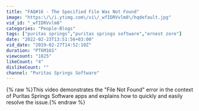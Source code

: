 ```yaml
---
title: "FAQ#16 - The Specified File Was Not Found"
image: "https:\/\/i.ytimg.com\/vi\/_wfIDRVvlm8\/hqdefault.jpg"
vid_id: "_wfIDRVvlm8"
categories: "People-Blogs"
tags: ["puritas springs","puritas springs software","ernest zore"]
date: "2022-02-23T13:51:56+03:00"
vid_date: "2019-02-27T14:52:10Z"
duration: "PT6M16S"
viewcount: "1825"
likeCount: "4"
dislikeCount: ""
channel: "Puritas Springs Software"
---
```

{% raw %}This video demonstrates the &quot;File Not Found&quot; error in the context of Puritas Springs Software apps and explains how to quickly and easily resolve the issue.{% endraw %}
